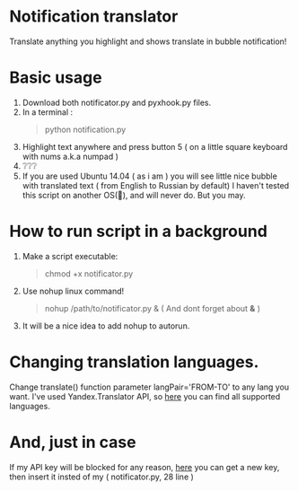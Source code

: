 # Notification translator

Translate anything you highlight and shows translate in bubble notification!

# Basic usage

1. Download both notificator.py and pyxhook.py files.
2. In a terminal :
   > python notification.py 
3. Highlight text anywhere and press button 5 ( on a little square keyboard with nums a.k.a numpad )
4. :grey_question::grey_question::grey_question:
5. If you are used Ubuntu 14.04 ( as i am ) you will see little nice bubble with translated text
   ( from English to Russian by default)
 I haven't tested this script on another OS(:clap:), and will never do. But you may.

# How to run script in a background

1. Make a script executable:
   > chmod +x notificator.py
2. Use nohup linux command!
   > nohup /path/to/notificator.py & 
   ( And dont forget about **&** )
3. It will be a nice idea to add nohup to autorun.

# Changing translation languages.

 Change translate() function parameter langPair='FROM-TO' to any lang you want.
 I've used Yandex.Translator API, so [here](https://tech.yandex.com/translate/doc/dg/concepts/api-overview-docpage/) you can find all supported languages.
 
# And, just in case
  If my API key will be blocked for any reason, [here](https://tech.yandex.com/keys/get/?service=trnsl) you can get a new key, then insert it insted of my ( notificator.py, 28 line )
